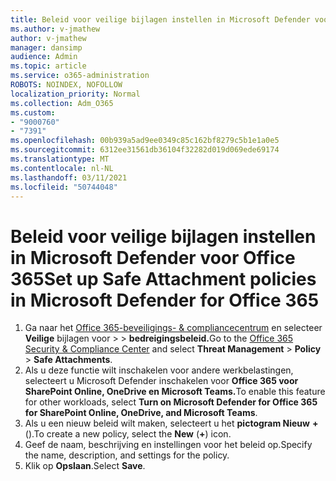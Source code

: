 ```yaml
---
title: Beleid voor veilige bijlagen instellen in Microsoft Defender voor Office 365
ms.author: v-jmathew
author: v-jmathew
manager: dansimp
audience: Admin
ms.topic: article
ms.service: o365-administration
ROBOTS: NOINDEX, NOFOLLOW
localization_priority: Normal
ms.collection: Adm_O365
ms.custom:
- "9000760"
- "7391"
ms.openlocfilehash: 00b939a5ad9ee0349c85c162bf8279c5b1e1a0e5
ms.sourcegitcommit: 6312ee31561db36104f32282d019d069ede69174
ms.translationtype: MT
ms.contentlocale: nl-NL
ms.lasthandoff: 03/11/2021
ms.locfileid: "50744048"
---
```

# <a name="set-up-safe-attachment-policies-in-microsoft-defender-for-office-365"></a><span data-ttu-id="e75fb-102">Beleid voor veilige bijlagen instellen in Microsoft Defender voor Office 365</span><span class="sxs-lookup"><span data-stu-id="e75fb-102">Set up Safe Attachment policies in Microsoft Defender for Office 365</span></span>

1. <span data-ttu-id="e75fb-103">Ga naar het [Office 365-beveiligings- & compliancecentrum](https://go.microsoft.com/fwlink/p/?linkid=2077143) en selecteer **Veilige** bijlagen voor  >    >  **bedreigingsbeleid.**</span><span class="sxs-lookup"><span data-stu-id="e75fb-103">Go to the [Office 365 Security & Compliance Center](https://go.microsoft.com/fwlink/p/?linkid=2077143) and select **Threat Management** > **Policy** > **Safe Attachments**.</span></span>
2. <span data-ttu-id="e75fb-104">Als u deze functie wilt inschakelen voor andere werkbelastingen, selecteert u Microsoft Defender inschakelen voor **Office 365 voor SharePoint Online, OneDrive en Microsoft Teams.**</span><span class="sxs-lookup"><span data-stu-id="e75fb-104">To enable this feature for other workloads, select **Turn on Microsoft Defender for Office 365 for SharePoint Online, OneDrive, and Microsoft Teams**.</span></span>
3. <span data-ttu-id="e75fb-105">Als u een nieuw beleid wilt maken, selecteert u het **pictogram Nieuw** **+** ().</span><span class="sxs-lookup"><span data-stu-id="e75fb-105">To create a new policy, select the **New** (**+**) icon.</span></span>
4. <span data-ttu-id="e75fb-106">Geef de naam, beschrijving en instellingen voor het beleid op.</span><span class="sxs-lookup"><span data-stu-id="e75fb-106">Specify the name, description, and settings for the policy.</span></span>
5. <span data-ttu-id="e75fb-107">Klik op **Opslaan**.</span><span class="sxs-lookup"><span data-stu-id="e75fb-107">Select **Save**.</span></span>
